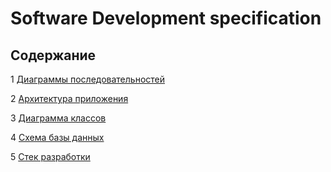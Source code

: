 # Software Development specification
## Содержание

1 [Диаграммы последовательностей](https://github.com/SashaMed/Tritpo-lab2/blob/main/SDS/libraryFlowChart.pdf) 

2 [Архитектура приложения](https://github.com/SashaMed/Tritpo-lab2/blob/main/SDS/Architecture.pdf)

3 [Диаграмма классов](https://github.com/SashaMed/Tritpo-lab2/blob/main/SDS/ClassDiagram.pdf)

4 [Схема базы данных](https://github.com/SashaMed/Tritpo-lab2/blob/main/SDS/databaseDiagram.pdf)

5 [Стек разработки](https://github.com/SashaMed/Tritpo-lab2/blob/main/SDS/technologyStack.md)


